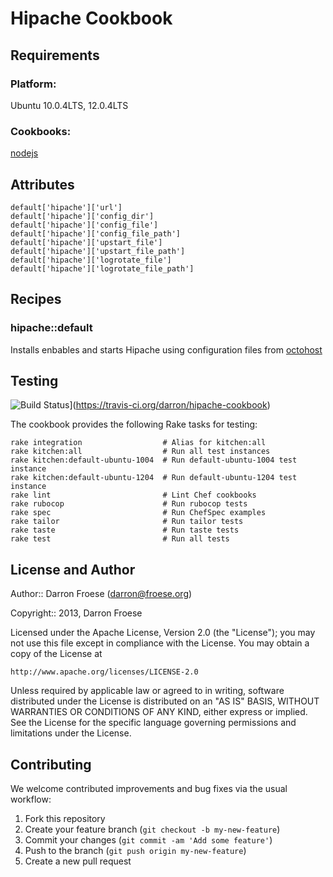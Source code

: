 Hipache Cookbook
=================

Requirements
------------

### Platform:

Ubuntu 10.0.4LTS, 12.0.4LTS

### Cookbooks:

[nodejs](https://github.com/darron/nodejs-cookbook)

Attributes
----------

```
default['hipache']['url']
default['hipache']['config_dir']
default['hipache']['config_file']
default['hipache']['config_file_path']
default['hipache']['upstart_file']
default['hipache']['upstart_file_path']
default['hipache']['logrotate_file']
default['hipache']['logrotate_file_path']
```

Recipes
-------

### hipache::default

Installs enbables and starts Hipache using configuration files from [octohost](https://github.com/octohost/octohost)

Testing
-------

![Build Status](https://travis-ci.org/darron/hipache-cookbook.png?branch=master)](https://travis-ci.org/darron/hipache-cookbook)

The cookbook provides the following Rake tasks for testing:

    rake integration                  # Alias for kitchen:all
    rake kitchen:all                  # Run all test instances
    rake kitchen:default-ubuntu-1004  # Run default-ubuntu-1004 test instance
    rake kitchen:default-ubuntu-1204  # Run default-ubuntu-1204 test instance
    rake lint                         # Lint Chef cookbooks
    rake rubocop                      # Run rubocop tests
    rake spec                         # Run ChefSpec examples
    rake tailor                       # Run tailor tests
    rake taste                        # Run taste tests
    rake test                         # Run all tests

License and Author
------------------

Author:: Darron Froese (darron@froese.org)

Copyright:: 2013, Darron Froese

Licensed under the Apache License, Version 2.0 (the "License");
you may not use this file except in compliance with the License.
You may obtain a copy of the License at

    http://www.apache.org/licenses/LICENSE-2.0

Unless required by applicable law or agreed to in writing, software
distributed under the License is distributed on an "AS IS" BASIS,
WITHOUT WARRANTIES OR CONDITIONS OF ANY KIND, either express or implied.
See the License for the specific language governing permissions and
limitations under the License.

Contributing
------------

We welcome contributed improvements and bug fixes via the usual workflow:

1. Fork this repository
2. Create your feature branch (`git checkout -b my-new-feature`)
3. Commit your changes (`git commit -am 'Add some feature'`)
4. Push to the branch (`git push origin my-new-feature`)
5. Create a new pull request
